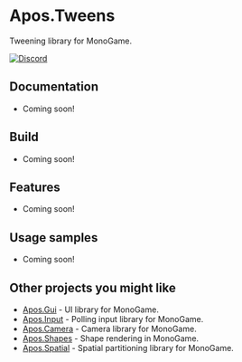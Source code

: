 # Apos.Tweens
Tweening library for MonoGame.

[![Discord](https://img.shields.io/discord/355231098122272778.svg)](https://discord.gg/MonoGame)

## Documentation

* Coming soon!

## Build

* Coming soon!

## Features

* Coming soon!

## Usage samples

* Coming soon!

## Other projects you might like

* [Apos.Gui](https://github.com/Apostolique/Apos.Gui) - UI library for MonoGame.
* [Apos.Input](https://github.com/Apostolique/Apos.Input) - Polling input library for MonoGame.
* [Apos.Camera](https://github.com/Apostolique/Apos.Camera) - Camera library for MonoGame.
* [Apos.Shapes](https://github.com/Apostolique/Apos.Shapes) - Shape rendering in MonoGame.
* [Apos.Spatial](https://github.com/Apostolique/Apos.Spatial) - Spatial partitioning library for MonoGame.
